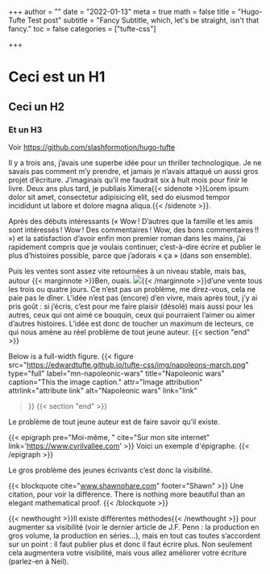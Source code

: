 +++
author = ""
date = "2022-01-13"
meta = true
math = false
title = "Hugo-Tufte Test post"
subtitle = "Fancy Subtitle, which, let's be straight, isn't that fancy."
toc = false
categories = ["tufte-css"]


+++


# Ceci est un H1
## Ceci un H2
### Et un H3

Voir https://github.com/slashformotion/hugo-tufte

Il y a trois ans, j’avais une superbe idée pour un thriller technologique. Je ne savais pas comment m’y prendre, et jamais je n’avais attaqué un aussi gros projet d’écriture. J’imaginais qu’il me faudrait six à huit mois pour finir le livre. Deux ans plus tard, je publiais Ximera{{< sidenote >}}Lorem ipsum dolor sit amet, consectetur adipisicing elit, sed do eiusmod tempor incididunt ut labore et dolore magna aliqua.{{< /sidenote >}}.

Après des débuts intéressants (« Wow ! D’autres que la famille et les amis sont intéressés ! Wow ! Des commentaires ! Wow, des bons commentaires !! ») et la satisfaction d’avoir enfin mon premier roman dans les mains, j’ai rapidement compris que je voulais continuer, c’est-à-dire écrire et publier le plus d’histoires possible, parce que j’adorais « ça » (dans son ensemble).

Puis les ventes sont assez vite retournées à un niveau stable, mais bas, autour {{< marginnote >}}Ben, ouais.  ![](https://cyrilvallee.com/media/TOTEM.couverture.jpeg-1.jpg){{< /marginnote >}}d’une vente tous les trois ou quatre jours. Ce n’est pas un problème, me direz-vous, cela ne paie pas le dîner. L’idée n’est pas (encore) d’en vivre, mais après tout, j’y ai pris goût : si j’écris, c’est pour me faire plaisir (désolé) mais aussi pour les autres, ceux qui ont aimé ce bouquin, ceux qui pourraient l’aimer ou aimer d’autres histoires. L’idée est donc de toucher un maximum de lecteurs, ce qui nous amène au réel problème de tout jeune auteur.
{{< section "end" >}}

Below is a full-width figure.
{{< figure
  src="https://edwardtufte.github.io/tufte-css/img/napoleons-march.png"
  type="full"
  label="mn-napoleonic-wars"
  title="Napoleonic wars"
  caption="This the image caption."
  attr="Image attribution"
  attrlink="attribute link"
  alt="Napoleonic wars"
  link="link"
 >}}
{{< section "end" >}}


Le problème de tout jeune auteur est de faire savoir qu’il existe.

{{< epigraph pre="Moi-même, " cite="Sur mon site internet" link='https://www.cyrilvallee.com' >}}
  Voici un exemple d'épigraphe.
  {{< /epigraph >}}  

Le gros problème des jeunes écrivants c’est donc la visibilité.  

 {{< blockquote cite="www.shawnohare.com" footer="Shawn" >}}
    Une citation, pour voir la différence. There is nothing more beautiful than an elegant mathematical proof.
  {{< /blockquote >}}

{{< newthought >}}Il existe différentes méthodes{{< /newthought >}} pour augmenter sa visibilité (voir le dernier article de J.F. Penn : la production en gros volume, la production en séries…), mais en tout cas toutes s’accordent sur un point : il faut publier plus et donc il faut écrire plus. Non seulement cela augmentera votre visibilité, mais vous allez améliorer votre écriture (parlez-en à Neil).